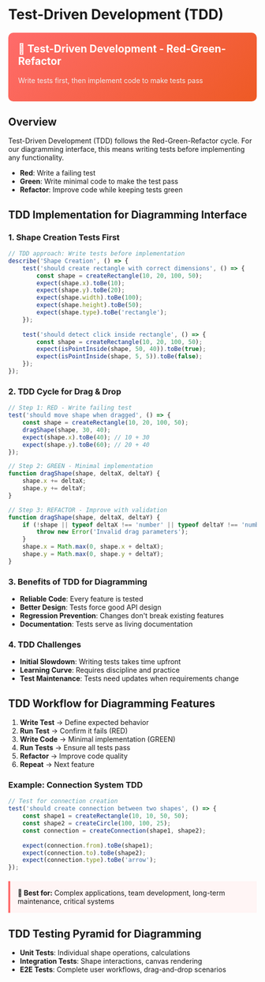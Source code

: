 # Test-Driven Development (TDD)

<div style="background: linear-gradient(135deg, #ff6b6b 0%, #ee5a24 100%); padding: 20px; border-radius: 10px; color: white; margin: 20px 0;">
<h2 style="color: white; margin-top: 0;">🔴 Test-Driven Development - Red-Green-Refactor</h2>
<p style="color: #f0f0f0;">Write tests first, then implement code to make tests pass</p>
</div>

## Overview

Test-Driven Development (TDD) follows the Red-Green-Refactor cycle. For our diagramming interface, this means writing tests before implementing any functionality.

- **Red**: Write a failing test
- **Green**: Write minimal code to make the test pass
- **Refactor**: Improve code while keeping tests green

## TDD Implementation for Diagramming Interface

### 1. Shape Creation Tests First
```javascript
// TDD approach: Write tests before implementation
describe('Shape Creation', () => {
    test('should create rectangle with correct dimensions', () => {
        const shape = createRectangle(10, 20, 100, 50);
        expect(shape.x).toBe(10);
        expect(shape.y).toBe(20);
        expect(shape.width).toBe(100);
        expect(shape.height).toBe(50);
        expect(shape.type).toBe('rectangle');
    });
    
    test('should detect click inside rectangle', () => {
        const shape = createRectangle(10, 20, 100, 50);
        expect(isPointInside(shape, 50, 40)).toBe(true);
        expect(isPointInside(shape, 5, 5)).toBe(false);
    });
});
```

### 2. TDD Cycle for Drag & Drop
```javascript
// Step 1: RED - Write failing test
test('should move shape when dragged', () => {
    const shape = createRectangle(10, 20, 100, 50);
    dragShape(shape, 30, 40);
    expect(shape.x).toBe(40); // 10 + 30
    expect(shape.y).toBe(60); // 20 + 40
});

// Step 2: GREEN - Minimal implementation
function dragShape(shape, deltaX, deltaY) {
    shape.x += deltaX;
    shape.y += deltaY;
}

// Step 3: REFACTOR - Improve with validation
function dragShape(shape, deltaX, deltaY) {
    if (!shape || typeof deltaX !== 'number' || typeof deltaY !== 'number') {
        throw new Error('Invalid drag parameters');
    }
    shape.x = Math.max(0, shape.x + deltaX);
    shape.y = Math.max(0, shape.y + deltaY);
}
```

### 3. Benefits of TDD for Diagramming
- **Reliable Code**: Every feature is tested
- **Better Design**: Tests force good API design
- **Regression Prevention**: Changes don't break existing features
- **Documentation**: Tests serve as living documentation

### 4. TDD Challenges
- **Initial Slowdown**: Writing tests takes time upfront
- **Learning Curve**: Requires discipline and practice
- **Test Maintenance**: Tests need updates when requirements change

## TDD Workflow for Diagramming Features

1. **Write Test** → Define expected behavior
2. **Run Test** → Confirm it fails (RED)
3. **Write Code** → Minimal implementation (GREEN)
4. **Run Tests** → Ensure all tests pass
5. **Refactor** → Improve code quality
6. **Repeat** → Next feature

### Example: Connection System TDD
```javascript
// Test for connection creation
test('should create connection between two shapes', () => {
    const shape1 = createRectangle(10, 10, 50, 50);
    const shape2 = createCircle(100, 100, 25);
    const connection = createConnection(shape1, shape2);
    
    expect(connection.from).toBe(shape1);
    expect(connection.to).toBe(shape2);
    expect(connection.type).toBe('arrow');
});
```

<div style="background: #fff5f5; border-left: 4px solid #ff6b6b; padding: 15px; margin: 20px 0;">
<strong>🎯 Best for:</strong> Complex applications, team development, long-term maintenance, critical systems
</div>

## TDD Testing Pyramid for Diagramming

- **Unit Tests**: Individual shape operations, calculations
- **Integration Tests**: Shape interactions, canvas rendering
- **E2E Tests**: Complete user workflows, drag-and-drop scenarios
